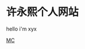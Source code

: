 # 许永熙个人网站

hello i'm xyx

[MC](https://github.com/xyx2014/xyx2014.github.io/raw/refs/heads/main/MC.exe)
